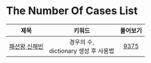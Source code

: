 # The Number Of Cases List
| 제목 | 키워드 | 풀어보기 |
| :-: | :-: | :-: |
| [패션왕 신해빈](https://github.com/KayAhn0126/SwiftCT/tree/main/TheNumberOfCases/FashionKing) | 경우의 수, <br> dictionary 생성 후 사용법 | [9375](https://www.acmicpc.net/problem/9375) |
